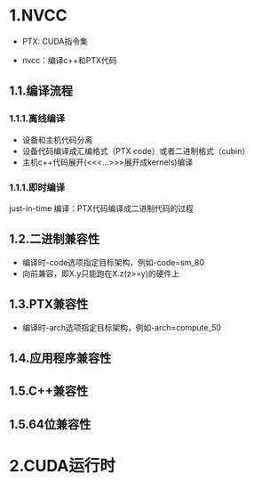 # 1.NVCC
- PTX: CUDA指令集

- nvcc：编译c++和PTX代码

## 1.1.编译流程

### 1.1.1.离线编译
- 设备和主机代码分离
- 设备代码编译成汇编格式（PTX code）或者二进制格式（cubin）
- 主机c++代码展开(<<<...>>>展开成kernels)编译

### 1.1.1.即时编译
just-in-time 编译：PTX代码编译成二进制代码的过程

## 1.2.二进制兼容性
- 编译时-code选项指定目标架构，例如-code=sm_80
- 向前兼容，即X.y只能跑在X.z(z>=y)的硬件上

## 1.3.PTX兼容性
- 编译时-arch选项指定目标架构，例如-arch=compute_50

## 1.4.应用程序兼容性

## 1.5.C++兼容性

## 1.5.64位兼容性

# 2.CUDA运行时
